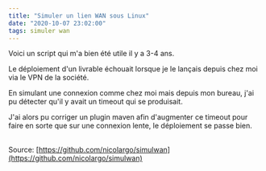```yaml
---
title: "Simuler un lien WAN sous Linux"
date: "2020-10-07 23:02:00"
tags: simuler wan
---
```

Voici un script qui m'a bien été utile il y a 3-4 ans.

Le déploiement d'un livrable échouait lorsque je le lançais depuis chez moi via le VPN de la société.

En simulant une connexion comme chez moi mais depuis mon bureau, j'ai pu détecter qu'il y avait un timeout
qui se produisait.

J'ai alors pu corriger un plugin maven afin d'augmenter ce timeout pour faire en sorte que sur une connexion lente, le déploiement se passe bien.<br /><br />  

Source: [https://github.com/nicolargo/simulwan](https://github.com/nicolargo/simulwan)

